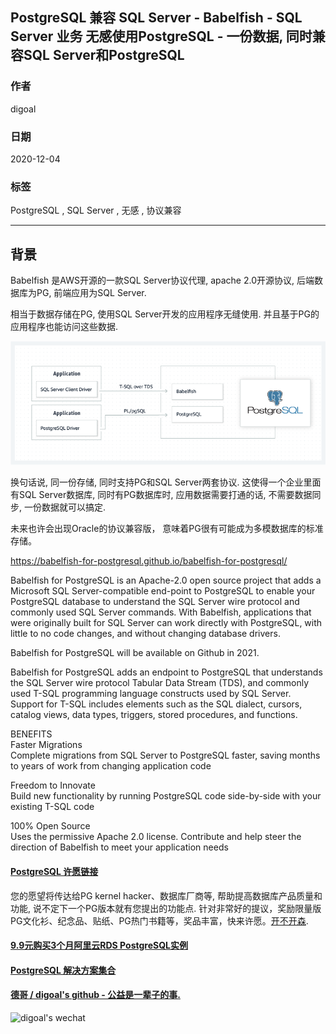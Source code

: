 ## PostgreSQL 兼容 SQL Server - Babelfish - SQL Server 业务 无感使用PostgreSQL - 一份数据, 同时兼容SQL Server和PostgreSQL      
    
### 作者    
digoal    
    
### 日期    
2020-12-04     
    
### 标签    
PostgreSQL , SQL Server , 无感 , 协议兼容     
    
----    
    
## 背景    
Babelfish 是AWS开源的一款SQL Server协议代理, apache 2.0开源协议, 后端数据库为PG, 前端应用为SQL Server.     
    
相当于数据存储在PG, 使用SQL Server开发的应用程序无缝使用. 并且基于PG的应用程序也能访问这些数据.      
    
![pic](20201204_01_pic_001.png)    
    
换句话说, 同一份存储, 同时支持PG和SQL Server两套协议.  这使得一个企业里面有SQL Server数据库, 同时有PG数据库时, 应用数据需要打通的话, 不需要数据同步, 一份数据就可以搞定.    
  
未来也许会出现Oracle的协议兼容版， 意味着PG很有可能成为多模数据库的标准存储。  
    
https://babelfish-for-postgresql.github.io/babelfish-for-postgresql/      
    
Babelfish for PostgreSQL is an Apache-2.0 open source project that adds a Microsoft SQL Server-compatible end-point to PostgreSQL to enable your PostgreSQL database to understand the SQL Server wire protocol and commonly used SQL Server commands. With Babelfish, applications that were originally built for SQL Server can work directly with PostgreSQL, with little to no code changes, and without changing database drivers.  
  
Babelfish for PostgreSQL will be available on Github in 2021.  
  
Babelfish for PostgreSQL adds an endpoint to PostgreSQL that understands the SQL Server wire protocol Tabular Data Stream (TDS), and commonly used T-SQL programming language constructs used by SQL Server. Support for T-SQL includes elements such as the SQL dialect, cursors, catalog views, data types, triggers, stored procedures, and functions.  
  
BENEFITS  
Faster Migrations  
Complete migrations from SQL Server to PostgreSQL faster, saving months to years of work from changing application code  
  
Freedom to Innovate  
Build new functionality by running PostgreSQL code side-by-side with your existing T-SQL code  
  
100% Open Source  
Uses the permissive Apache 2.0 license. Contribute and help steer the direction of Babelfish to meet your application needs  
  
  
#### [PostgreSQL 许愿链接](https://github.com/digoal/blog/issues/76 "269ac3d1c492e938c0191101c7238216")
您的愿望将传达给PG kernel hacker、数据库厂商等, 帮助提高数据库产品质量和功能, 说不定下一个PG版本就有您提出的功能点. 针对非常好的提议，奖励限量版PG文化衫、纪念品、贴纸、PG热门书籍等，奖品丰富，快来许愿。[开不开森](https://github.com/digoal/blog/issues/76 "269ac3d1c492e938c0191101c7238216").  
  
  
#### [9.9元购买3个月阿里云RDS PostgreSQL实例](https://www.aliyun.com/database/postgresqlactivity "57258f76c37864c6e6d23383d05714ea")
  
  
#### [PostgreSQL 解决方案集合](https://yq.aliyun.com/topic/118 "40cff096e9ed7122c512b35d8561d9c8")
  
  
#### [德哥 / digoal's github - 公益是一辈子的事.](https://github.com/digoal/blog/blob/master/README.md "22709685feb7cab07d30f30387f0a9ae")
  
  
![digoal's wechat](../pic/digoal_weixin.jpg "f7ad92eeba24523fd47a6e1a0e691b59")
  
